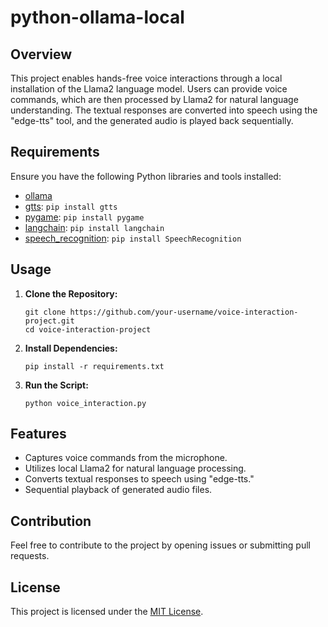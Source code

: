 # python-ollama-local

## Overview

This project enables hands-free voice interactions through a local installation of the Llama2 language model. Users can provide voice commands, which are then processed by Llama2 for natural language understanding. The textual responses are converted into speech using the "edge-tts" tool, and the generated audio is played back sequentially.

## Requirements

Ensure you have the following Python libraries and tools installed:

- [ollama](https://github.com/jmorganca/ollama)
- [gtts](https://pypi.org/project/gTTS/): `pip install gtts`
- [pygame](https://pypi.org/project/pygame/): `pip install pygame`
- [langchain](https://pypi.org/project/langchain/): `pip install langchain`
- [speech_recognition](https://pypi.org/project/SpeechRecognition/): `pip install SpeechRecognition`

## Usage

1. **Clone the Repository:**
   ```
   git clone https://github.com/your-username/voice-interaction-project.git
   cd voice-interaction-project
   ```

2. **Install Dependencies:**
   ```
   pip install -r requirements.txt
   ```

3. **Run the Script:**
   ```
   python voice_interaction.py
   ```

## Features

- Captures voice commands from the microphone.
- Utilizes local Llama2 for natural language processing.
- Converts textual responses to speech using "edge-tts."
- Sequential playback of generated audio files.

## Contribution

Feel free to contribute to the project by opening issues or submitting pull requests.

## License

This project is licensed under the [MIT License](LICENSE).
